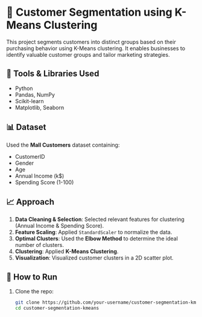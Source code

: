 # 🧠 Customer Segmentation using K-Means Clustering

This project segments customers into distinct groups based on their purchasing behavior using K-Means clustering. It enables businesses to identify valuable customer groups and tailor marketing strategies.

## 🔧 Tools & Libraries Used

- Python
- Pandas, NumPy
- Scikit-learn
- Matplotlib, Seaborn

## 📊 Dataset

Used the **Mall Customers** dataset containing:
- CustomerID
- Gender
- Age
- Annual Income (k$)
- Spending Score (1-100)

## 📈 Approach

1. **Data Cleaning & Selection**: Selected relevant features for clustering (Annual Income & Spending Score).
2. **Feature Scaling**: Applied `StandardScaler` to normalize the data.
3. **Optimal Clusters**: Used the **Elbow Method** to determine the ideal number of clusters.
4. **Clustering**: Applied **K-Means Clustering**.
5. **Visualization**: Visualized customer clusters in a 2D scatter plot.

## 🧪 How to Run

1. Clone the repo:
   ```bash
   git clone https://github.com/your-username/customer-segmentation-kmeans.git
   cd customer-segmentation-kmeans
